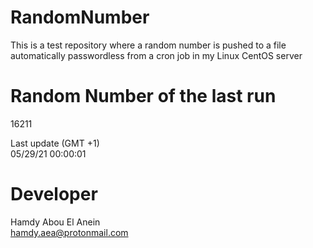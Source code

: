 # RandomNumber    
This is a test repository where a random number is pushed to a file automatically passwordless from a cron job in my Linux CentOS server    
# Random Number of the last run   
16211
      
Last update (GMT +1)    
05/29/21 00:00:01
# Developer    
Hamdy Abou El Anein   
hamdy.aea@protonmail.com
